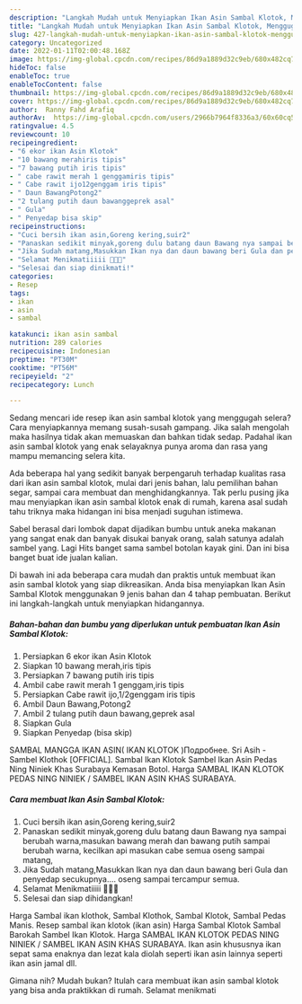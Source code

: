 ```yaml
---
description: "Langkah Mudah untuk Menyiapkan Ikan Asin Sambal Klotok, Menggugah Selera"
title: "Langkah Mudah untuk Menyiapkan Ikan Asin Sambal Klotok, Menggugah Selera"
slug: 427-langkah-mudah-untuk-menyiapkan-ikan-asin-sambal-klotok-menggugah-selera
category: Uncategorized
date: 2022-01-11T02:00:48.168Z
image: https://img-global.cpcdn.com/recipes/86d9a1889d32c9eb/680x482cq70/ikan-asin-sambal-klotok-foto-resep-utama.jpg
hideToc: false
enableToc: true
enableTocContent: false
thumbnail: https://img-global.cpcdn.com/recipes/86d9a1889d32c9eb/680x482cq70/ikan-asin-sambal-klotok-foto-resep-utama.jpg
cover: https://img-global.cpcdn.com/recipes/86d9a1889d32c9eb/680x482cq70/ikan-asin-sambal-klotok-foto-resep-utama.jpg
author:  Ranny Fahd Arafiq
authorAv:  https://img-global.cpcdn.com/users/2966b7964f8336a3/60x60cq50/avatar.jpg
ratingvalue: 4.5
reviewcount: 10
recipeingredient:
- "6 ekor ikan Asin Klotok"
- "10 bawang merahiris tipis"
- "7 bawang putih iris tipis"
- " cabe rawit merah 1 genggamiris tipis"
- " Cabe rawit ijo12genggam iris tipis"
- " Daun BawangPotong2"
- "2 tulang putih daun bawanggeprek asal"
- " Gula"
- " Penyedap bisa skip"
recipeinstructions:
- "Cuci bersih ikan asin,Goreng kering,suir2"
- "Panaskan sedikit minyak,goreng dulu batang daun Bawang nya sampai berubah warna,masukan bawang merah dan bawang putih sampai berubah warna, kecilkan api masukan cabe semua oseng sampai matang,"
- "Jika Sudah matang,Masukkan Ikan nya dan daun bawang beri Gula dan penyedap secukupnya.... oseng sampai tercampur semua."
- "Selamat Menikmatiiiii 🥰🥰🥰"
- "Selesai dan siap dinikmati!"
categories:
- Resep
tags:
- ikan
- asin
- sambal

katakunci: ikan asin sambal 
nutrition: 289 calories
recipecuisine: Indonesian
preptime: "PT30M"
cooktime: "PT56M"
recipeyield: "2"
recipecategory: Lunch

---
```



Sedang mencari ide resep ikan asin sambal klotok yang menggugah selera? Cara menyiapkannya memang susah-susah gampang. Jika salah mengolah maka hasilnya tidak akan memuaskan dan bahkan tidak sedap. Padahal ikan asin sambal klotok yang enak selayaknya punya aroma dan rasa yang mampu memancing selera kita.


Ada beberapa hal yang sedikit banyak berpengaruh terhadap kualitas rasa dari ikan asin sambal klotok, mulai dari jenis bahan, lalu pemilihan bahan segar, sampai cara membuat dan menghidangkannya. Tak perlu pusing jika mau menyiapkan ikan asin sambal klotok enak di rumah, karena asal sudah tahu triknya maka hidangan ini bisa menjadi suguhan istimewa.

Sabel berasal dari lombok dapat dijadikan bumbu untuk aneka makanan yang sangat enak dan banyak disukai banyak orang, salah satunya adalah sambel yang. Lagi Hits banget sama sambel botolan kayak gini. Dan ini bisa banget buat ide jualan kalian.


Di bawah ini ada beberapa cara mudah dan praktis untuk membuat ikan asin sambal klotok yang siap dikreasikan. Anda bisa menyiapkan Ikan Asin Sambal Klotok menggunakan 9 jenis bahan dan 4 tahap pembuatan. Berikut ini langkah-langkah untuk menyiapkan hidangannya.

<!--inarticleads1-->

##### Bahan-bahan dan bumbu yang diperlukan untuk pembuatan Ikan Asin Sambal Klotok:

1. Persiapkan 6 ekor ikan Asin Klotok
1. Siapkan 10 bawang merah,iris tipis
1. Persiapkan 7 bawang putih iris tipis
1. Ambil  cabe rawit merah 1 genggam,iris tipis
1. Persiapkan  Cabe rawit ijo,1/2genggam iris tipis
1. Ambil  Daun Bawang,Potong2
1. Ambil 2 tulang putih daun bawang,geprek asal
1. Siapkan  Gula
1. Siapkan  Penyedap (bisa skip)


SAMBAL MANGGA IKAN ASIN( IKAN KLOTOK )Подробнее. Sri Asih - Sambel Klothok [OFFICIAL]. Sambal Ikan Klotok Sambel Ikan Asin Pedas Ning Niniek Khas Surabaya Kemasan Botol. Harga SAMBAL IKAN KLOTOK PEDAS NING NINIEK / SAMBEL IKAN ASIN KHAS SURABAYA. 

<!--inarticleads2-->

##### Cara membuat Ikan Asin Sambal Klotok:

1. Cuci bersih ikan asin,Goreng kering,suir2
1. Panaskan sedikit minyak,goreng dulu batang daun Bawang nya sampai berubah warna,masukan bawang merah dan bawang putih sampai berubah warna, kecilkan api masukan cabe semua oseng sampai matang,
1. Jika Sudah matang,Masukkan Ikan nya dan daun bawang beri Gula dan penyedap secukupnya.... oseng sampai tercampur semua.
1. Selamat Menikmatiiiii 🥰🥰🥰
1. Selesai dan siap dihidangkan!

Harga Sambal ikan klothok, Sambal Klothok, Sambal Klotok, Sambal Pedas Manis. Resep sambal ikan klotok (ikan asin) Harga Sambal Klotok Sambal Barokah Sambel Ikan Klotok. Harga SAMBAL IKAN KLOTOK PEDAS NING NINIEK / SAMBEL IKAN ASIN KHAS SURABAYA. Ikan asin khususnya ikan sepat sama enaknya dan lezat kala diolah seperti ikan asin lainnya seperti ikan asin jamal dll. 

Gimana nih? Mudah bukan? Itulah cara membuat ikan asin sambal klotok yang bisa anda praktikkan di rumah. Selamat menikmati
